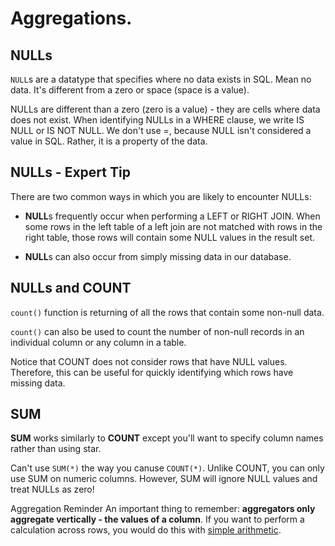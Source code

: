 # Aggregations.

## NULLs

`NULL`s are a datatype that specifies where no data exists in SQL. Mean no data. It's different from a zero or space (space is a value).

NULLs are different than a zero (zero is a value) - they are cells where data does not exist. When identifying NULLs in a WHERE clause, we write IS NULL or IS NOT NULL. We don't use =, because NULL isn't considered a value in SQL. Rather, it is a property of the data.

## NULLs - Expert Tip
There are two common ways in which you are likely to encounter NULLs:

+ **NULL**s frequently occur when performing a LEFT or RIGHT JOIN. When some rows in the left table of a left join are not matched with rows in the right table, those rows will contain some NULL values in the result set.

+ **NULL**s can also occur from simply missing data in our database.

## NULLs and COUNT

`count()` function is returning of all the rows that contain some non-null data.

`count()` can also be used to count the number of non-null records in an individual column or any column in a table.

Notice that COUNT does not consider rows that have NULL values. Therefore, this can be useful for quickly identifying which rows have missing data.

## SUM

**SUM** works similarly to **COUNT** except you'll want to specify column names rather than using star.

Can't use  `SUM(*)` the way you canuse `COUNT(*)`. Unlike COUNT, you can only use SUM on numeric columns. However, SUM will ignore NULL values and treat NULLs as zero!

Aggregation Reminder
An important thing to remember: **aggregators only aggregate vertically - the values of a column**. If you want to perform a calculation across rows, you would do this with [simple arithmetic](https://community.modeanalytics.com/sql/tutorial/sql-operators/#arithmetic-in-sql).